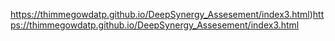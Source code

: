 https://thimmegowdatp.github.io/DeepSynergy_Assesement/index3.html)https://thimmegowdatp.github.io/DeepSynergy_Assesement/index3.html
